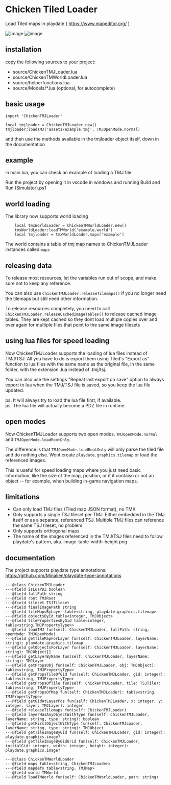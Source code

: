 # Chicken Tiled Loader
Load Tiled maps in playdate ( https://www.mapeditor.org/ )

![image](https://github.com/dganzella/chickenTiledLoader/assets/30127664/4c71ca16-abd9-410b-9f04-4c87b9eed6e1)
![image](https://github.com/user-attachments/assets/2f45008e-ecdb-4308-9517-b6feafe0e5c2)


## installation

copy the following sources to your project:

- source/ChickenTMJLoader.lua
- source/ChickenTMWorldLoader.lua
- source/helperfunctions.lua
- source/Models/*.lua (optional, for autocomplete)

## basic usage
```
import 'ChickenTMJLoader'

local tmjloader = ChickenTMJLoader.new()
tmjloader:loadTMJ('assets/example.tmj', TMJOpenMode.normal)
```
and then use the methods available in the tmjloader object itself, down in the documentation

## example

in main.lua, you can check an example of loading a TMJ file

Run the project by opening it in vscode in windows and running Build and Run (Simulator).ps1

## world loading

The library now supports world loading

```
    local tmxWorldLoader = ChickenTMWorldLoader.new()
    tmxWorldLoader:loadTMWorld('example.world')
    local tmjloader = tmxWorldLoader.maps['example']
```

The world contains a table of tmj map names to ChickenTMJLoader instances called ```maps```

## releasing data

To release most resources, let the variables run out of scope, and make sure not to keep any reference.

You can also use ```ChickenTMJLoader:releaseTilemaps()``` if you no longer need the tilemaps but still need other information.

To release resources completely, you need to call ```ChickenTMJLoader.releaseCachedImageTables()``` to release cached image tables. They are kept cached so they dont load multiple copies over and over again for multiple files that point to the same image tilesets

## using lua files for speed loading

Now ChickenTMJLoader supports the loading of lua files instead of TMJ/TSJ. All you have to do is export them using Tiled's "Export as" function to lua files with the same name as the original file, in the same folder, with the extension .lua instead of .tmj/tsj.

You can also use the settings "Repeat last export on save" option to always export to lua when the TMJ/TSJ file is saved, so you keep the lua file updated.

ps. It will always try to load the lua file first, if available.  
ps. The lua file will actually become a PDZ file in runtime.  

## open modes

Now ChickenTMJLoader supports two open modes. ```TMJOpenMode.normal``` and ```TMJOpenMode.loadRootOnly```.

The difference is that ```TMJOpenMode.loadRootOnly``` will only parse the tiled file and do nothing else. Wont create ```playdate.graphics.tilemap``` or load the referenced images.

This is useful for speed loading maps where you just need basic information, like the size of the map, position, or if it contaisn or not an object -- for example, when building in-game navigation maps.

## limitations

- Can only load TMJ files (Tiled map JSON format), no TMX
- Only supports a single TSJ tileset per TMJ. Either embedded in the TMJ itself or as a separate, referenced TSJ. Multiple TMJ files can reference the same TSJ tileset, no problem.
- Only supports orthogonal maps
- The name of the images referenced in the TMJ/TSJ files need to follow playdate's pattern, aka. image-table-width-height.png

## documentation

The project supports playdate type annotations: https://github.com/Minalien/playdate-type-annotations

```
---@class ChickenTMJLoader
---@field isLuaPDZ boolean
---@field fullPath string
---@field root TMJRoot
---@field tileset TSJTileset
---@field finalImagePath string
---@field tileMapsByLayer table<string, playdate.graphics.tilemap>
---@field objectsById table<integer, TMJObject>
---@field tilePropertiesByGid table<integer, table<string,TMJPropertyType>>
---@field loadTMJ fun(self: ChickenTMJLoader, fullPath: string, openMode: TMJOpenMode)
---@field getTileMapForLayer fun(self: ChickenTMJLoader, layerName: string): playdate.graphics.tilemap
---@field getObjectsForLayer fun(self: ChickenTMJLoader, layerName: string): TMJObject[]
---@field getLayerByName fun(self: ChickenTMJLoader, layerName: string): TMJLayer
---@field getPropsObj fun(self: ChickenTMJLoader, obj: TMJObject): table<string, TMJPropertyType>
---@field getPropsTileOfGid fun(self: ChickenTMJLoader, gid: integer): table<string, TMJPropertyType>
---@field getPropsOfTile fun(self: ChickenTMJLoader, tile: TSJTile): table<string, TMJPropertyType>
---@field getPropsOfMap fun(self: ChickenTMJLoader): table<string, TMJPropertyType>
---@field getGidAtLayerPos fun(self: ChickenTMJLoader, x: integer, y: integer, layer: TMJLayer): integer
---@field releaseTilemaps fun(self: ChickenTMJLoader)
---@field layerHasAnyObjectWithType fun(self: ChickenTMJLoader, layerName: string, type: string): boolean
---@field getFirstObjectWithType fun(self: ChickenTMJLoader, layerName: string, type: string): TMJObject
---@field getTileImageByGid fun(self: ChickenTMJLoader, gid: integer): playdate.graphics.image?
---@field getTileImageByGidGrid fun(self: ChickenTMJLoader, initialGid: integer, width: integer, height: integer): playdate.graphics.image?
```

```
---@class ChickenTMWorldLoader
---@field maps table<string, ChickenTMJLoader>
---@field mapdefs table<string, TMJMap>
---@field world TMWorld
---@field loadTMWorld fun(self: ChickenTMWorldLoader, path: string)
```
